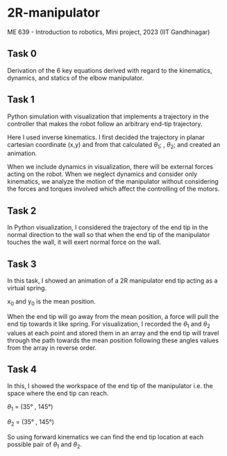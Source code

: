 # 2R-manipulator
ME 639 - Introduction to robotics, Mini project, 2023 (IIT Gandhinagar)


## Task 0
Derivation of the 6 key equations derived with regard to the kinematics, dynamics, and statics of the elbow manipulator.

## Task 1
Python simulation with visualization that implements a trajectory in the  controller that makes the robot follow an arbitrary end-tip trajectory.

Here I used inverse kinematics. I first decided the trajectory in planar cartesian coordinate (x,y) and from that calculated $θ_1$; , $θ_2$; and created an animation.

When we include dynamics in visualization, there will be external forces acting on the robot. When we neglect dynamics and consider only kinematics, we analyze the motion of the manipulator without considering the forces and torques involved which affect the controlling of the motors.

## Task 2
In Python visualization, I considered the trajectory of the end tip in the normal direction to the wall so that when the end tip of the manipulator touches the wall, it will exert normal force on the wall.

## Task 3
In this task, I showed an animation of a 2R manipulator end tip acting as a virtual spring.

x<sub>0</sub> and y<sub>0</sub> is the mean position.

When the end tip will go away from the mean position, a force will pull the end tip towards it like spring. For visualization, I recorded the $θ_1$ and $θ_2$ 
values at each point and stored them in an array and the end tip will travel through the path towards the mean position following these angles values from the array in reverse order.

## Task 4
In this, I showed the workspace of the end tip of the manipulator i.e. the space where the end tip can reach.

$θ_1$ = (35&deg; , 145&deg;)

$θ_2$ = (35&deg; , 145&deg;)

So using forward kinematics we can find the end tip location at each possible pair of $θ_1$ and $θ_2$. 

